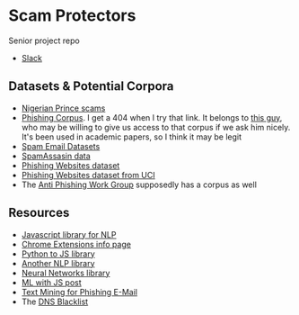 # Scam Protectors

Senior project repo

* [Slack](https://seniorproject2018hq.slack.com/messages)

## Datasets & Potential Corpora

* [Nigerian Prince scams](https://www.kaggle.com/rtatman/fraudulent-email-corpus)
* [Phishing Corpus](https://monkey.org/jose/wiki/doku.php?id=phishingcorpus). I get a 404 when I try that link. It belongs to [this guy](https://twitter.com/jnazario), who may be willing to give us access to that corpus if we ask him nicely. It's been used in academic papers, so I think it may be legit
* [Spam Email Datasets](http://csmining.org/index.php/spam-email-datasets-.html)
* [SpamAssasin data](http://www.csmining.org/index.php/spam-assassin-datasets.html)
* [Phishing Websites dataset](http://eprints.hud.ac.uk/id/eprint/24330/)
* [Phishing Websites dataset from UCI](https://archive.ics.uci.edu/ml/datasets/Phishing+Websites)
* The [Anti Phishing Work Group](https://www.apwg.org/) supposedly has a corpus as well


## Resources

* [Javascript library for NLP](http://compromise.cool/)
* [Chrome Extensions info page](https://developer.chrome.com/extensions)
* [Python to JS library](http://pyjs.org/)
* [Another NLP library](https://github.com/NaturalNode/natural)
* [Neural Networks library](https://github.com/BrainJS/brain.js)
* [ML with JS post](https://hackernoon.com/machine-learning-with-javascript-part-1-9b97f3ed4fe5)
* [Text Mining for Phishing E-Mail](https://link.springer.com/chapter/10.1007/978-81-322-2012-1_8?no-access=true)
* The [DNS Blacklist](https://www.dnsbl.info/)